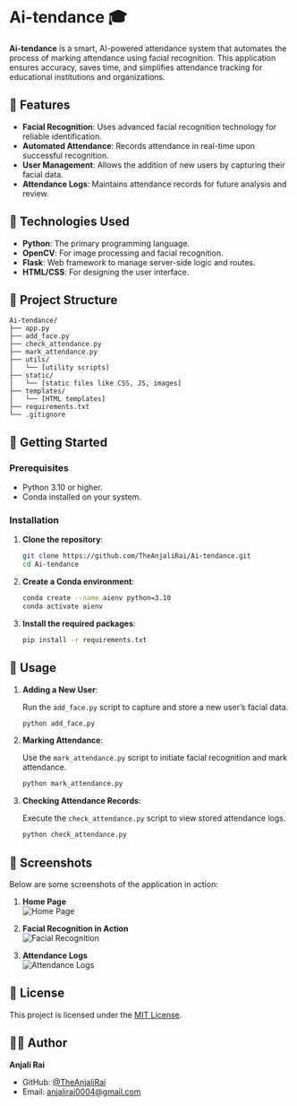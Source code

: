 # Ai-tendance 🎓

**Ai-tendance** is a smart, AI-powered attendance system that automates the process of marking attendance using facial recognition. This application ensures accuracy, saves time, and simplifies attendance tracking for educational institutions and organizations.

## 🧪 Features

- **Facial Recognition**: Uses advanced facial recognition technology for reliable identification.
- **Automated Attendance**: Records attendance in real-time upon successful recognition.
- **User Management**: Allows the addition of new users by capturing their facial data.
- **Attendance Logs**: Maintains attendance records for future analysis and review.

## 🔧 Technologies Used

- **Python**: The primary programming language.
- **OpenCV**: For image processing and facial recognition.
- **Flask**: Web framework to manage server-side logic and routes.
- **HTML/CSS**: For designing the user interface.

## 📁 Project Structure

```
Ai-tendance/
├── app.py
├── add_face.py
├── check_attendance.py
├── mark_attendance.py
├── utils/
│   └── [utility scripts]
├── static/
│   └── [static files like CSS, JS, images]
├── templates/
│   └── [HTML templates]
├── requirements.txt
└── .gitignore
```

## 🚀 Getting Started

### Prerequisites

- Python 3.10 or higher.
- Conda installed on your system.

### Installation

1. **Clone the repository**:

   ```bash
   git clone https://github.com/TheAnjaliRai/Ai-tendance.git
   cd Ai-tendance
   ```

2. **Create a Conda environment**:

   ```bash
   conda create --name aienv python=3.10
   conda activate aienv
   ```

3. **Install the required packages**:

   ```bash
   pip install -r requirements.txt
   ```

## 📸 Usage

1. **Adding a New User**:

   Run the `add_face.py` script to capture and store a new user’s facial data.

   ```bash
   python add_face.py
   ```

2. **Marking Attendance**:

   Use the `mark_attendance.py` script to initiate facial recognition and mark attendance.

   ```bash
   python mark_attendance.py
   ```

3. **Checking Attendance Records**:

   Execute the `check_attendance.py` script to view stored attendance logs.

   ```bash
   python check_attendance.py
   ```
## 📸 Screenshots

Below are some screenshots of the application in action:

1. **Home Page**  
   ![Home Page](images/homepage_screenshot.png)

2. **Facial Recognition in Action**  
   ![Facial Recognition](images/recognition_screenshot.png)

3. **Attendance Logs**  
   ![Attendance Logs](images/attendance_logs_screenshot.png)

   
## 📃 License

This project is licensed under the [MIT License](LICENSE).

## 👩‍💻 Author

**Anjali Rai**

- GitHub: [@TheAnjaliRai](https://github.com/TheAnjaliRai)
- Email: anjalirai0004@gmail.com

